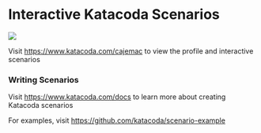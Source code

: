# Interactive Katacoda Scenarios

[![](http://shields.katacoda.com/katacoda/cajemac/count.svg)](https://www.katacoda.com/cajemac "Get your profile on Katacoda.com")

Visit https://www.katacoda.com/cajemac to view the profile and interactive scenarios

### Writing Scenarios
Visit https://www.katacoda.com/docs to learn more about creating Katacoda scenarios

For examples, visit https://github.com/katacoda/scenario-example
